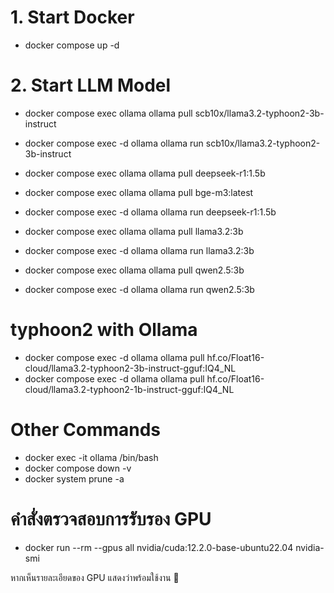 # 1. Start Docker
- docker compose up -d

# 2. Start LLM Model
- docker compose exec ollama ollama pull scb10x/llama3.2-typhoon2-3b-instruct
- docker compose exec -d ollama ollama run scb10x/llama3.2-typhoon2-3b-instruct

- docker compose exec ollama ollama pull deepseek-r1:1.5b
- docker compose exec ollama ollama pull bge-m3:latest
- docker compose exec -d ollama ollama run deepseek-r1:1.5b

- docker compose exec ollama ollama pull llama3.2:3b
- docker compose exec -d ollama ollama run llama3.2:3b

- docker compose exec ollama ollama pull qwen2.5:3b
- docker compose exec -d ollama ollama run qwen2.5:3b

# typhoon2 with Ollama
- docker compose exec -d ollama ollama pull hf.co/Float16-cloud/llama3.2-typhoon2-3b-instruct-gguf:IQ4_NL
- docker compose exec -d ollama ollama pull hf.co/Float16-cloud/llama3.2-typhoon2-1b-instruct-gguf:IQ4_NL


# Other Commands
- docker exec -it ollama /bin/bash
- docker compose down -v
- docker system prune -a


# คำสั่งตรวจสอบการรับรอง GPU
- docker run --rm --gpus all nvidia/cuda:12.2.0-base-ubuntu22.04 nvidia-smi

หากเห็นรายละเอียดของ GPU แสดงว่าพร้อมใช้งาน 🚀









